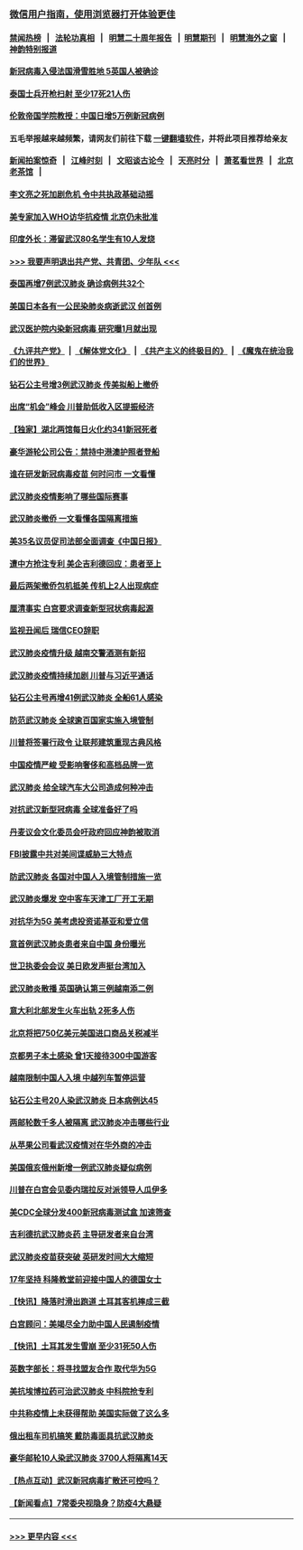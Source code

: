 ### [微信用户指南，使用浏览器打开体验更佳](https://github.com/gfw-breaker/banned-news1/blob/master/indexes/wechat-guide.md?t=0)
#### [禁闻热榜](热点新闻.md?t=0)  &nbsp;&nbsp;|&nbsp;&nbsp; [法轮功真相](https://github.com/gfw-breaker/truth/blob/master/README.md?t=0) &nbsp;&nbsp;|&nbsp;&nbsp; [明慧二十周年报告](https://github.com/gfw-breaker/mh-reports/blob/master/README.md?t=0) &nbsp;&nbsp;|&nbsp;&nbsp;[明慧期刊](https://github.com/gfw-breaker/mh-qikan) &nbsp;&nbsp;|&nbsp;&nbsp; [明慧海外之窗](https://github.com/gfw-breaker/mh-news/blob/master/README.md?t=0) &nbsp;&nbsp;|&nbsp;&nbsp; [神韵特别报道](https://github.com/gfw-breaker/mh-news/blob/master/shenyun.md?t=0)
#### [新冠病毒入侵法国滑雪胜地 5英国人被确诊](../pages/nsc418/n11854307.md?t=02090244) 
#### [泰国士兵开枪扫射 至少17死21人伤](../pages/nsc418/n11854276.md?t=02090244) 
#### [伦敦帝国学院教授：中国日增5万例新冠病例](../pages/nsc418/n11854174.md?t=02090244) 
#### 五毛举报越来越频繁，请网友们前往下载 [一键翻墙软件](https://github.com/gfw-breaker/ssr-accounts)，并将此项目推荐给亲友
#### [新闻拍案惊奇](https://github.com/gfw-breaker/banned-news1/blob/master/pages/link4.md) &nbsp;&nbsp;|&nbsp;&nbsp; [江峰时刻](https://github.com/gfw-breaker/banned-news1/blob/master/pages/link4.md) &nbsp;&nbsp;|&nbsp;&nbsp; [文昭谈古论今](https://github.com/gfw-breaker/banned-news1/blob/master/pages/link4.md) &nbsp;&nbsp;|&nbsp;&nbsp; [天亮时分](https://github.com/gfw-breaker/banned-news1/blob/master/pages/link4.md) &nbsp;&nbsp;|&nbsp;&nbsp; [萧茗看世界](https://github.com/gfw-breaker/banned-news1/blob/master/pages/link4.md) &nbsp;&nbsp;|&nbsp;&nbsp; [北京老茶馆](https://github.com/gfw-breaker/banned-news1/blob/master/pages/link4.md) &nbsp;&nbsp;|&nbsp;&nbsp; 
#### [李文亮之死加剧危机 令中共执政基础动摇](../pages/nsc418/n11854003.md?t=02090244) 
#### [美专家加入WHO访华抗疫情 北京仍未批准](../pages/nsc418/n11854043.md?t=02090244) 
#### [印度外长：滞留武汉80名学生有10人发烧](../pages/nsc418/n11853821.md?t=02090244) 
#### [>>> 我要声明退出共产党、共青团、少年队 <<<](https://github.com/begood0513/goodnews/blob/master/quit/letter.md) 
#### [泰国再增7例武汉肺炎 确诊病例共32个](../pages/nsc418/n11853808.md?t=02090244) 
#### [美国日本各有一公民染肺炎病逝武汉 创首例](../pages/nsc418/n11853509.md?t=02090244) 
#### [武汉医护院内染新冠病毒 研究曝1月就出现](../pages/nsc418/n11852928.md?t=02090244) 
#### [《九评共产党》](https://github.com/begood0513/9ping.md/blob/master/README.md) &nbsp;|&nbsp; [《解体党文化》](../../../../jtdwh.md/blob/master/README.md)  &nbsp;|&nbsp; [《共产主义的终极目的》](../../../../gczydzjmd.md/blob/master/README.md) &nbsp;|&nbsp; [《魔鬼在统治我们的世界》](../../../../mgztzwmdsj.md/blob/master/README.md) 
#### [钻石公主号增3例武汉肺炎 传美拟船上撤侨](../pages/nsc418/n11853240.md?t=02090244) 
#### [出席“机会”峰会 川普助低收入区提振经济](../pages/nsc418/n11853232.md?t=02090244) 
#### [【独家】湖北两馆每日火化约341新冠死者](../pages/nsc418/n11845444.md?t=02090244) 
#### [豪华游轮公司公告：禁持中港澳护照者登船](../pages/nsc418/n11852761.md?t=02090244) 
#### [谁在研发新冠病毒疫苗 何时问市 一文看懂](../pages/nsc418/n11852840.md?t=02090244) 
#### [武汉肺炎疫情影响了哪些国际赛事](../pages/nsc418/n11852441.md?t=02090244) 
#### [武汉肺炎撤侨 一文看懂各国隔离措施](../pages/nsc418/n11844216.md?t=02090244) 
#### [美35名议员促司法部全面调查《中国日报》](../pages/nsc418/n11852435.md?t=02090244) 
#### [遭中方抢注专利 美企吉利德回应：患者至上](../pages/nsc418/n11852037.md?t=02090244) 
#### [最后两架撤侨包机抵美 传机上2人出现病症](../pages/nsc418/n11852173.md?t=02090244) 
#### [厘清事实 白宫要求调查新型冠状病毒起源](../pages/nsc418/n11852106.md?t=02090244) 
#### [监视丑闻后 瑞信CEO辞职](../pages/nsc418/n11852127.md?t=02090244) 
#### [武汉肺炎疫情升级 越南交警酒测有新招](../pages/nsc418/n11851632.md?t=02090244) 
#### [武汉肺炎疫情持续加剧 川普与习近平通话](../pages/nsc418/n11851613.md?t=02090244) 
#### [钻石公主号再增41例武汉肺炎 全船61人感染](../pages/nsc418/n11850401.md?t=02090244) 
#### [防范武汉肺炎 全球逾百国家实施入境管制](../pages/nsc418/n11850557.md?t=02090244) 
#### [川普将签署行政令 让联邦建筑重现古典风格](../pages/nsc418/n11850654.md?t=02090244) 
#### [中国疫情严峻 受影响奢侈和高档品牌一览](../pages/nsc418/n11850319.md?t=02090244) 
#### [武汉肺炎 给全球汽车大公司造成何种冲击](../pages/nsc418/n11850056.md?t=02090244) 
#### [对抗武汉新型冠病毒 全球准备好了吗](../pages/nsc418/n11850142.md?t=02090244) 
#### [丹麦议会文化委员会吁政府回应神韵被取消](../pages/nsc418/n11849312.md?t=02090244) 
#### [FBI披露中共对美间谍威胁三大特点](../pages/nsc418/n11849700.md?t=02090244) 
#### [防武汉肺炎 各国对中国人入境管制措施一览](../pages/nsc418/n11838726.md?t=02090244) 
#### [武汉肺炎爆发 空中客车天津工厂开工无期](../pages/nsc418/n11849634.md?t=02090244) 
#### [对抗华为5G 美考虑投资诺基亚和爱立信](../pages/nsc418/n11849510.md?t=02090244) 
#### [意首例武汉肺炎患者来自中国 身份曝光](../pages/nsc418/n11849454.md?t=02090244) 
#### [世卫执委会会议 美日欧发声挺台湾加入](../pages/nsc418/n11849433.md?t=02090244) 
#### [武汉肺炎散播 英国确认第三例越南添二例](../pages/nsc418/n11849439.md?t=02090244) 
#### [意大利北部发生火车出轨 2死多人伤](../pages/nsc418/n11848999.md?t=02090244) 
#### [北京将把750亿美元美国进口商品关税减半](../pages/nsc418/n11848896.md?t=02090244) 
#### [京都男子本土感染 曾1天接待300中国游客](../pages/nsc418/n11848641.md?t=02090244) 
#### [越南限制中国人入境 中越列车暂停运营](../pages/nsc418/n11847844.md?t=02090244) 
#### [钻石公主号20人染武汉肺炎 日本病例达45](../pages/nsc418/n11847823.md?t=02090244) 
#### [两邮轮数千多人被隔离 武汉肺炎冲击哪些行业](../pages/nsc418/n11847456.md?t=02090244) 
#### [从苹果公司看武汉疫情对在华外商的冲击](../pages/nsc418/n11847586.md?t=02090244) 
#### [美国俄亥俄州新增一例武汉肺炎疑似病例](../pages/nsc418/n11847714.md?t=02090244) 
#### [川普在白宫会见委内瑞拉反对派领导人瓜伊多](../pages/nsc418/n11847391.md?t=02090244) 
#### [美CDC全球分发400新冠病毒测试盒 加速筛查](../pages/nsc418/n11847260.md?t=02090244) 
#### [吉利德抗武汉肺炎药 主导研发者来自台湾](../pages/nsc418/n11847064.md?t=02090244) 
#### [武汉肺炎疫苗获突破 英研发时间大大缩短](../pages/nsc418/n11846915.md?t=02090244) 
#### [17年坚持 科隆教堂前迎接中国人的德国女士](../pages/nsc418/n11846781.md?t=02090244) 
#### [【快讯】降落时滑出跑道 土耳其客机摔成三截](../pages/nsc418/n11847021.md?t=02090244) 
#### [白宫顾问：美竭尽全力助中国人民遏制疫情](../pages/nsc418/n11846756.md?t=02090244) 
#### [【快讯】土耳其发生雪崩 至少31死50人伤](../pages/nsc418/n11846680.md?t=02090244) 
#### [英数字部长：将寻找盟友合作 取代华为5G](../pages/nsc418/n11846485.md?t=02090244) 
#### [美抗埃博拉药可治武汉肺炎 中科院抢专利](../pages/nsc418/n11846409.md?t=02090244) 
#### [中共称疫情上未获得帮助 美国实际做了这么多](../pages/nsc418/n11846008.md?t=02090244) 
#### [俄出租车司机搞笑 戴防毒面具抗武汉肺炎](../pages/nsc418/n11845703.md?t=02090244) 
#### [豪华邮轮10人染武汉肺炎 3700人将隔离14天](../pages/nsc418/n11845543.md?t=02090244) 
#### [【热点互动】武汉新冠病毒扩散还可控吗？](../pages/nsc418/n11844750.md?t=02090244) 
#### [【新闻看点】7常委央视隐身？防疫4大悬疑](../pages/nsc418/n11844611.md?t=02090244) 

----
#### [ >>> 更早内容 <<< ](../indexes/nsc418-earlier.md)
